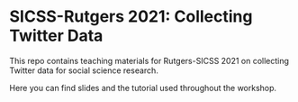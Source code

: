 # SICSS-Rutgers 2021: Collecting Twitter Data

This repo contains teaching materials for Rutgers-SICSS 2021 on collecting Twitter data for social science research. 

Here you can find slides and the tutorial used throughout the workshop.




